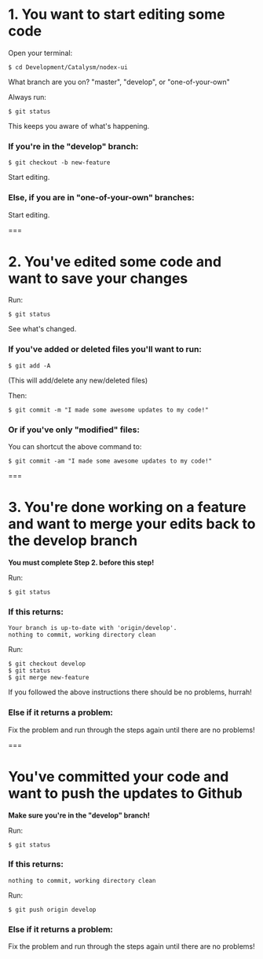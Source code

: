 # 1. You want to start editing some code

Open your terminal:

    $ cd Development/Catalysm/nodex-ui

What branch are you on? "master", "develop", or "one-of-your-own"

Always run:

    $ git status

This keeps you aware of what's happening.

### If you're in the "develop" branch:

    $ git checkout -b new-feature

Start editing.

### Else, if you are in "one-of-your-own" branches:

Start editing.

===

# 2. You've edited some code and want to save your changes

Run:

    $ git status

See what's changed.

### If you've added or deleted files you'll want to run:

    $ git add -A

(This will add/delete any new/deleted files)

Then:

    $ git commit -m "I made some awesome updates to my code!"

### Or if you've only "modified" files:

You can shortcut the above command to:

    $ git commit -am "I made some awesome updates to my code!"

===

# 3. You're done working on a feature and want to merge your edits back to the develop branch

**You must complete Step 2. before this step!**

Run:

    $ git status

### If this returns:

    Your branch is up-to-date with 'origin/develop'.
    nothing to commit, working directory clean

Run:

    $ git checkout develop
    $ git status
    $ git merge new-feature

If you followed the above instructions there should be no problems, hurrah!

### Else if it returns a problem:

Fix the problem and run through the steps again until there are no problems!

===

# You've committed your code and want to push the updates to Github

**Make sure you're in the "develop" branch!**

Run:

    $ git status

### If this returns:

    nothing to commit, working directory clean

Run:

    $ git push origin develop

### Else if it returns a problem:

Fix the problem and run through the steps again until there are no problems!
